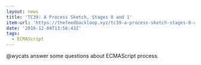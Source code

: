 ```yaml
---
layout: news
title: 'TC39: A Process Sketch, Stages 0 and 1'
item-url: 'https://thefeedbackloop.xyz/tc39-a-process-sketch-stages-0-and-1/'
date: '2016-12-04T13:56:43Z'
tags:
  - ECMAScript
---
```

@wycats answer some questions about ECMAScript process.

